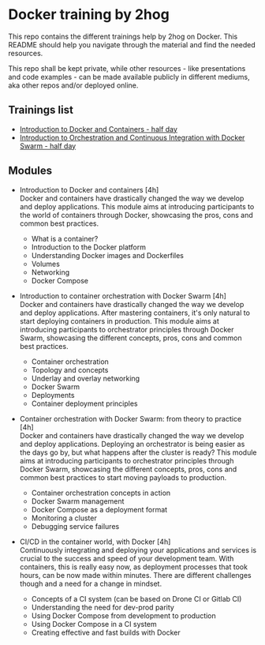 # Docker training by 2hog

This repo contains the different trainings help by 2hog on Docker. This README should help you navigate through the material and find the needed resources.

This repo shall be kept private, while other resources - like presentations and code examples - can be made available publicly in different mediums, aka other repos and/or deployed online.

## Trainings list

* [Introduction to Docker and Containers - half day](intro-docker-containers)
* [Introduction to Orchestration and Continuous Integration with Docker Swarm - half day](intro-swarm-ci-cd)

## Modules

* Introduction to Docker and containers [4h]  
  Docker and containers have drastically changed the way we develop and deploy applications. This module aims at introducing participants to the world of containers through Docker, showcasing the pros, cons and common best practices.
  
  * What is a container?
  * Introduction to the Docker platform
  * Understanding Docker images and Dockerfiles
  * Volumes
  * Networking
  * Docker Compose

* Introduction to container orchestration with Docker Swarm [4h]  
  Docker and containers have drastically changed the way we develop and deploy applications. After mastering containers, it's only natural to start deploying containers in production. This module aims at introducing participants to orchestrator principles through Docker Swarm, showcasing the different concepts, pros, cons and common best practices.
  
  * Container orchestration
  * Topology and concepts
  * Underlay and overlay networking
  * Docker Swarm
  * Deployments
  * Container deployment principles

* Container orchestration with Docker Swarm: from theory to practice [4h]  
  Docker and containers have drastically changed the way we develop and deploy applications. Deploying an orchestrator is being easier as the days go by, but what happens after the cluster is ready? This module aims at introducing participants to orchestrator principles through Docker Swarm, showcasing the different concepts, pros, cons and common best practices to start moving payloads to production.
  * Container orchestration concepts in action
  * Docker Swarm management
  * Docker Compose as a deployment format
  * Monitoring a cluster
  * Debugging service failures

* CI/CD in the container world, with Docker [4h]  
  Continuously integrating and deploying your applications and services is crucial to the success and speed of your development team. With containers, this is really easy now, as deployment processes that took hours, can be now made within minutes. There are different challenges though and a need for a change in mindset.
  * Concepts of a CI system (can be based on Drone CI or Gitlab CI)
  * Understanding the need for dev-prod parity
  * Using Docker Compose from development to production
  * Using Docker Compose in a CI system
  * Creating effective and fast builds with Docker
